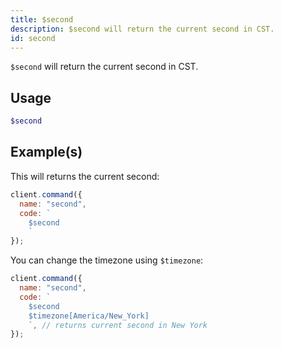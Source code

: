 ```yaml
---
title: $second
description: $second will return the current second in CST.
id: second
---
```


`$second` will return the current second in CST.

## Usage

```php
$second
```

## Example(s)

This will returns the current second:

```javascript
client.command({
  name: "second",
  code: `
    $second
    `
});
```

You can change the timezone using `$timezone`:

```javascript
client.command({
  name: "second",
  code: `
    $second 
    $timezone[America/New_York]
    `, // returns current second in New York
});
```
